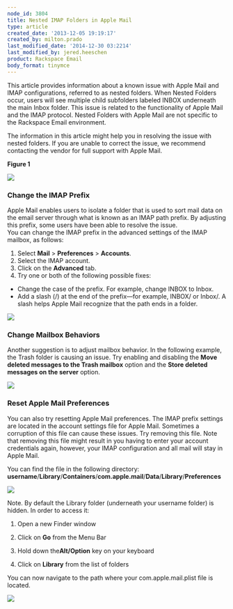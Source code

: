 ```yaml
---
node_id: 3804
title: Nested IMAP Folders in Apple Mail
type: article
created_date: '2013-12-05 19:19:17'
created_by: milton.prado
last_modified_date: '2014-12-30 03:2214'
last_modified_by: jered.heeschen
product: Rackspace Email
body_format: tinymce
---
```


This article provides information about a known issue with Apple Mail
and IMAP configurations, referred to as nested folders.  When Nested
Folders occur, users will see multiple child subfolders labeled INBOX
underneath the main Inbox folder.  This issue is related to the
functionality of Apple Mail and the IMAP protocol.  Nested Folders with
Apple Mail are not specific to the Rackspace Email environment.

The information in this article might help you in resolving the issue
with nested folders.  If you are unable to correct the issue, we
recommend contacting the vendor for full support with Apple Mail.

**Figure 1**

![](/knowledge_center/sites/default/files/field/image/Nested%20copy.jpg)

###  Change the IMAP Prefix

Apple Mail enables users to isolate a folder that is used to sort mail
data on the email server through what is known as an IMAP path prefix.
By adjusting this prefix, some users have been able to resolve the
issue.\
 You can change the IMAP prefix in the advanced settings of the IMAP
mailbox, as follows:

1.  Select **Mail** \> **Preferences** \> **Accounts**.
2.  Select the IMAP account.
3.  Click on the **Advanced** tab.
4.  Try one or both of the following possible fixes:

-   Change the case of the prefix. For example, change INBOX to Inbox.
-   Add a slash (/) at the end of the prefix&mdash;for example, INBOX/ or
    Inbox/. A slash helps Apple Mail recognize that the path ends in a
    folder.

![](/knowledge_center/sites/default/files/field/image/2_1.jpg)

###  Change Mailbox Behaviors

Another suggestion is to adjust mailbox behavior. In the following
example, the Trash folder is causing an issue. Try enabling and
disabling the **Move deleted messages to the Trash mailbox** option and
the **Store deleted messages on the server** option.

![](/knowledge_center/sites/default/files/field/image/3_2.jpg)

### Reset Apple Mail Preferences

You can also try resetting Apple Mail preferences.  The IMAP prefix
settings are located in the account settings file for Apple Mail.
 Sometimes a corruption of this file can cause these issues.  Try
removing this file.  Note that removing this file might result in you
having to enter your account credentials again, however, your IMAP
configuration and all mail will stay in Apple Mail. 

You can find the file in the following
directory: **username**/**Library**/**Containers**/**com.apple.mail**/**Data**/**Library**/**Preferences**

![](/knowledge_center/sites/default/files/field/image/4_39.png)

 

Note.  By default the Library folder (underneath your username folder)
is hidden.  In order to access it:

1. Open a new Finder window

2. Click on **Go** from the Menu Bar

3. Hold down the**Alt/Option** key on your keyboard

4. Click on **Library** from the list of folders

You can now navigate to the path where your com.apple.mail.plist file is
located. 

![](/knowledge_center/sites/default/files/field/image/Library.jpg)

